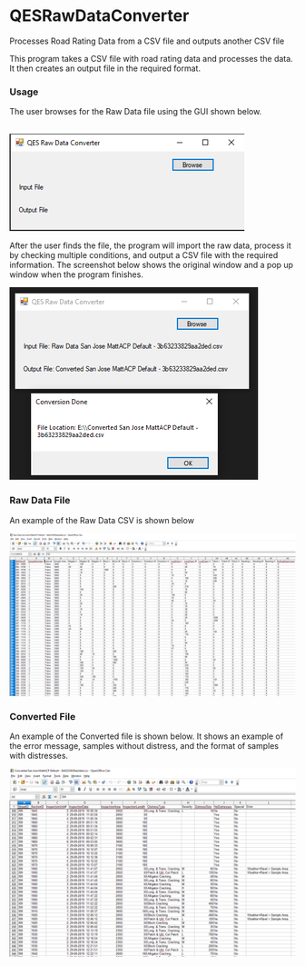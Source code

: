 # QESRawDataConverter
Processes Road Rating Data from a CSV file and outputs another CSV file

<p>This program takes a CSV file with road rating data and processes the data. It then creates an output file in the required format.</p>
<h3>Usage</h3>
<p>The user browses for the Raw Data file using the GUI shown below.</p><br>
<img src="https://github.com/mbaker92/QESRawDataConverter/blob/master/Screenshots/Capture1.PNG?raw=true"><br>
<p> After the user finds the file, the program will import the raw data, process it by checking multiple conditions, and output a CSV file with the required information. The screenshot below shows the original window and a pop up window when the program finishes.</p>
<img src="https://github.com/mbaker92/QESRawDataConverter/blob/master/Screenshots/Capture2.PNG?raw=true"><br>
<h3>Raw Data File</h3>
<p>An example of the Raw Data CSV is shown below</p>
<img src="https://github.com/mbaker92/QESRawDataConverter/blob/master/Screenshots/Capture4.PNG?raw=true"><br>

<h3>Converted File</h3>
<p>An example of the Converted file is shown below. It shows an example of the error message, samples without distress, and the format of samples with distresses.</p>
<img src="https://github.com/mbaker92/QESRawDataConverter/blob/master/Screenshots/Capture3.PNG?raw=true"><br>
